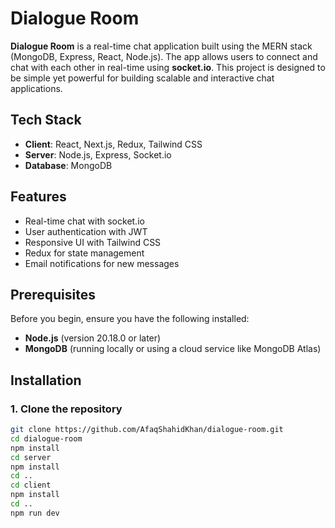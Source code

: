 # Dialogue Room

**Dialogue Room** is a real-time chat application built using the MERN stack (MongoDB, Express, React, Node.js). The app allows users to connect and chat with each other in real-time using **socket.io**. This project is designed to be simple yet powerful for building scalable and interactive chat applications.

## Tech Stack

- **Client**: React, Next.js, Redux, Tailwind CSS
- **Server**: Node.js, Express, Socket.io
- **Database**: MongoDB

## Features

- Real-time chat with socket.io
- User authentication with JWT
- Responsive UI with Tailwind CSS
- Redux for state management
- Email notifications for new messages

## Prerequisites

Before you begin, ensure you have the following installed:

- **Node.js** (version 20.18.0 or later)
- **MongoDB** (running locally or using a cloud service like MongoDB Atlas)

## Installation

### 1. Clone the repository

```bash
git clone https://github.com/AfaqShahidKhan/dialogue-room.git
cd dialogue-room
npm install
cd server
npm install
cd ..
cd client
npm install
cd ..
npm run dev


